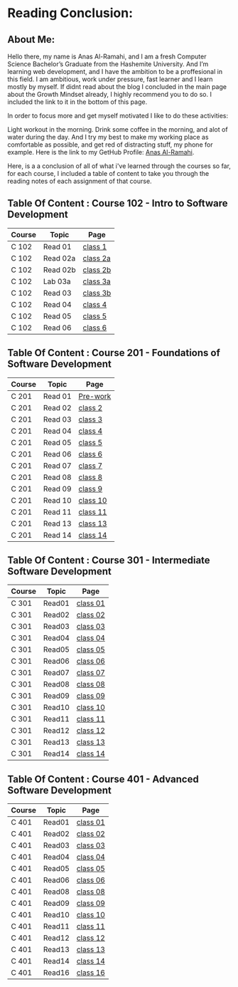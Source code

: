 # **Reading Conclusion:**

## **About Me**:

Hello there, my name is Anas Al-Ramahi, and I am a fresh Computer Science Bachelor’s Graduate from the Hashemite University. And I’m learning web development, and I have the ambition to be a proffesional in this field. I am ambitious, work under pressure, fast learner and I learn mostly by myself. If didnt read about the blog I concluded in the main page about the Growth Mindset already, I highly recommend you to do so. I included the link to it in the bottom of this page.

In order to focus more and get myself motivated I like to do these activities:

Light workout in the morning.
Drink some coffee in the morning, and alot of water during the day.
And I try my best to make my working place as comfortable as possible, and get red of distracting stuff, my phone for example.
Here is the link to my GetHub Profile: [Anas Al-Ramahi](https://github.com/AnasAlRamahi).

Here, is a a conclusion of all of what i've learned through the courses so far, for each course, I included a table of content to take you through the reading notes of each assignment of that course.



## **Table Of Content : Course 102 - Intro to Software Development**

**Course** | **Topic** | **Page**
------------- | ------------- | -------------
C 102 |Read 01 | [class 1](class1.md)
C 102 |Read 02a | [class 2a](class2a.md)
C 102 |Read 02b | [class 2b](class2b.md)
C 102 |Lab 03a | [class 3a](class3a.md)
C 102 |Read 03 | [class 3b](class3b.md)
C 102 |Read 04 | [class 4](class4.md)
C 102 |Read 05 | [class 5](class5.md)
C 102 |Read 06 | [class 6](class6.md)




## **Table Of Content : Course 201 - Foundations of Software Development**

**Course** | **Topic** | **Page**
------------- | ------------- | -------------
C 201 | Read 01 | [Pre-work](c201read01.md)
C 201 | Read 02 | [class 2](c201read02.md)
C 201 | Read 03 | [class 3](c201read03.md)
C 201 | Read 04 | [class 4](c201read04.md)
C 201 | Read 05 | [class 5](c201read05.md)
C 201 | Read 06 | [class 6](c201read06.md)
C 201 | Read 07 | [class 7](c201read07.md)
C 201 | Read 08 | [class 8](c201read08.md)
C 201 | Read 09 | [class 9](c201read09.md)
C 201 | Read 10 | [class 10](c201read10.md)
C 201 | Read 11 | [class 11](c201read11.md)
C 201 | Read 13 | [class 13](c201read13.md)
C 201 | Read 14 | [class 14](c201read14.md)






## **Table Of Content : Course 301 - Intermediate Software Development**

**Course** | **Topic** | **Page**
------------- | ------------- | -------------
C 301 | Read01| [class 01](course301/c301read01.md)
C 301 | Read02| [class 02](course301/c301read02.md)
C 301 | Read03| [class 03](course301/c301read03.md)
C 301 | Read04| [class 04](course301/c301read04.md)
C 301 | Read05| [class 05](course301/c301read05.md)
C 301 | Read06| [class 06](course301/c301read06.md)
C 301 | Read07| [class 07](course301/c301read07.md)
C 301 | Read08| [class 08](course301/c301read08.md)
C 301 | Read09| [class 09](course301/c301read09.md)
C 301 | Read10| [class 10](course301/c301read10.md)
C 301 | Read11| [class 11](course301/c301read11.md)
C 301 | Read12| [class 12](course301/c301read12.md)
C 301 | Read13| [class 13](course301/c301read13.md)
C 301 | Read14| [class 14](course301/c301read14.md)






## **Table Of Content : Course 401 - Advanced Software Development**

**Course** | **Topic** | **Page**
------------- | ------------- | -------------
C 401 | Read01| [class 01](course401/c401read01.md)
C 401 | Read02| [class 02](course401/c401read02.md)
C 401 | Read03| [class 03](course401/c401read03.md)
C 401 | Read04| [class 04](course401/c401read04.md)
C 401 | Read05| [class 05](course401/c401read05.md)
C 401 | Read06| [class 06](course401/c401read06.md)
C 401 | Read08| [class 08](course401/c401read08.md)
C 401 | Read09| [class 09](course401/c401read09.md)
C 401 | Read10| [class 10](course401/c401read10.md)
C 401 | Read11| [class 11](course401/c401read11.md)
C 401 | Read12| [class 12](course401/c401read12.md)
C 401 | Read13| [class 13](course401/c401read13.md)
C 401 | Read14| [class 14](course401/c401read14.md)
C 401 | Read16| [class 16](course401/c401read16.md)

